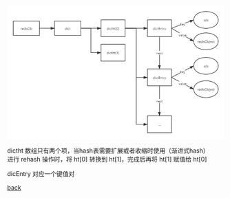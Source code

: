 ![image](image/1.png)

dictht 数组只有两个项，当hash表需要扩展或者收缩时使用（渐进式hash）  
进行 rehash 操作时，将 ht\[0\] 转换到 ht\[1\]，完成后再将 ht\[1\] 赋值给 ht\[0\]  

dicEntry 对应一个键值对  

[back](../11.md)  